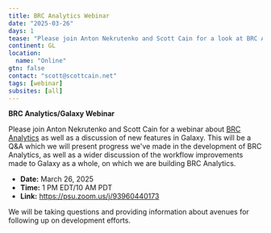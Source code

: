 ```yaml
---
title: BRC Analytics Webinar
date: "2025-03-26"
days: 1
tease: "Please join Anton Nekrutenko and Scott Cain for a look at BRC Analytics and new features in Galaxy!"
continent: GL
location:
  name: "Online"
gtn: false
contact: "scott@scottcain.net"
tags: [webinar]
subsites: [all]
---
```


**BRC Analytics/Galaxy Webinar**

Please join Anton Nekrutenko and Scott Cain for a webinar about [BRC Analytics](https://brc-analytics.org) as well as a discussion of new features in Galaxy. This will be a Q&A which we will present progress we've made in the development of BRC Analytics, as well as a wider discussion of the workflow improvements made to Galaxy as a whole, on which we are building BRC Analytics.


- **Date:** March 26, 2025
- **Time:** 1 PM EDT/10 AM PDT
- **Link:** https://psu.zoom.us/j/93960440173 

We will be taking questions and providing information about avenues for following up on development efforts.

